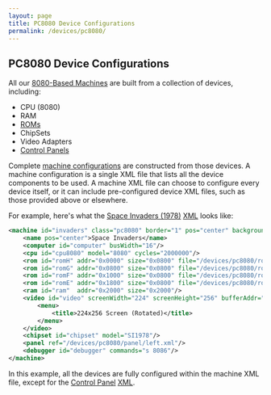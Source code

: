 ```yaml
---
layout: page
title: PC8080 Device Configurations
permalink: /devices/pc8080/
---
```


PC8080 Device Configurations
---

All our [8080-Based Machines](machine/) are built from a collection of devices, including:

* CPU (8080)
* RAM
* [ROMs](rom/)
* ChipSets
* Video Adapters
* [Control Panels](panel/)

Complete [machine configurations](machine/) are constructed from those devices.  A machine configuration is a single XML file
that lists all the device components to be used.  A machine XML file can choose to configure every device itself,
or it can include pre-configured device XML files, such as those provided above or elsewhere.

For example, here's what the [Space Invaders (1978)](/devices/pc8080/machine/invaders/)
[XML](/devices/pc8080/machine/invaders/machine.xml) looks like:

```xml
<machine id="invaders" class="pc8080" border="1" pos="center" background="#FAEBD7">
    <name pos="center">Space Invaders</name>
    <computer id="computer" busWidth="16"/>
    <cpu id="cpu8080" model="8080" cycles="2000000"/>
    <rom id="romH" addr="0x0000" size="0x0800" file="/devices/pc8080/rom/invaders/INVADERS-H.json"/>
    <rom id="romG" addr="0x0800" size="0x0800" file="/devices/pc8080/rom/invaders/INVADERS-G.json"/>
    <rom id="romF" addr="0x1000" size="0x0800" file="/devices/pc8080/rom/invaders/INVADERS-F.json"/>
    <rom id="romE" addr="0x1800" size="0x0800" file="/devices/pc8080/rom/invaders/INVADERS-E.json"/>
    <ram id="ram"  addr="0x2000" size="0x2000"/>
    <video id="video" screenWidth="224" screenHeight="256" bufferAddr="0x2400" bufferCols="256" bufferRows="224" bufferBits="1" interruptRate="120" rotation="90" width="40%" pos="left" padding="8px">
        <menu>
            <title>224x256 Screen (Rotated)</title>
        </menu>
    </video>
    <chipset id="chipset" model="SI1978"/>
    <panel ref="/devices/pc8080/panel/left.xml"/>
    <debugger id="debugger" commands="s 8086"/>
</machine>
```

In this example, all the devices are fully configured within the machine XML file, except for the
[Control Panel](panel/) [XML](panel/left.xml).
